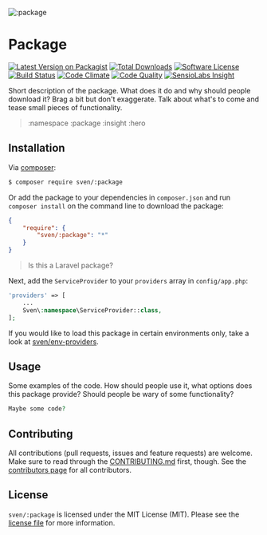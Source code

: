 ![:package](:hero)

# Package

[![Latest Version on Packagist][ico-version]][link-packagist]
[![Total Downloads][ico-downloads]][link-downloads]
[![Software License][ico-license]](LICENSE.md)
[![Build Status][ico-travis]][link-travis]
[![Code Climate][ico-codeclimate]][link-codeclimate]
[![Code Quality][ico-quality]][link-quality]
[![SensioLabs Insight][ico-insight]][link-insight]

Short description of the package. What does it do and why should people download
it? Brag a bit but don't exaggerate. Talk about what's to come and tease small
pieces of functionality.

> :namespace
> :package
> :insight
> :hero

## Installation
Via [composer](http://getcomposer.org):

```bash
$ composer require sven/:package
```

Or add the package to your dependencies in `composer.json` and run
`composer install` on the command line to download the package:

```json
{
    "require": {
        "sven/:package": "*"
    }
}
```

> Is this a Laravel package?

Next, add the `ServiceProvider` to your `providers` array in `config/app.php`:

```php
'providers' => [
    ...
    Sven\:namespace\ServiceProvider::class,
];
```

If you would like to load this package in certain environments only, take a look
at [sven/env-providers](https://github.com/svenluijten/env-providers).

## Usage
Some examples of the code. How should people use it, what options does this package
provide? Should people be wary of some functionality?

```php
Maybe some code?
```

## Contributing
All contributions (pull requests, issues and feature requests) are
welcome. Make sure to read through the [CONTRIBUTING.md](CONTRIBUTING.md) first,
though. See the [contributors page](../../graphs/contributors) for all contributors.

## License
`sven/:package` is licensed under the MIT License (MIT). Please see the
[license file](LICENSE.md) for more information.

[ico-version]: https://img.shields.io/packagist/v/sven/:package.svg?style=flat-square
[ico-license]: https://img.shields.io/badge/license-MIT-green.svg?style=flat-square
[ico-downloads]: https://img.shields.io/packagist/dt/sven/:package.svg?style=flat-square
[ico-travis]: https://img.shields.io/travis/svenluijten/:package.svg?style=flat-square
[ico-codeclimate]: https://img.shields.io/codeclimate/github/svenluijten/:package.svg?style=flat-square
[ico-quality]: https://img.shields.io/scrutinizer/g/svenluijten/:package.svg?style=flat-square
[ico-insight]: https://img.shields.io/sensiolabs/i/:insight.svg?style=flat-square

[link-packagist]: https://packagist.org/packages/sven/:package
[link-downloads]: https://packagist.org/packages/sven/:package
[link-travis]: https://travis-ci.org/svenluijten/:package
[link-codeclimate]: https://codeclimate.com/github/svenluijten/:package
[link-quality]: https://scrutinizer-ci.com/g/svenluijten/:package/?branch=master
[link-insight]: https://insight.sensiolabs.com/projects/:insight
